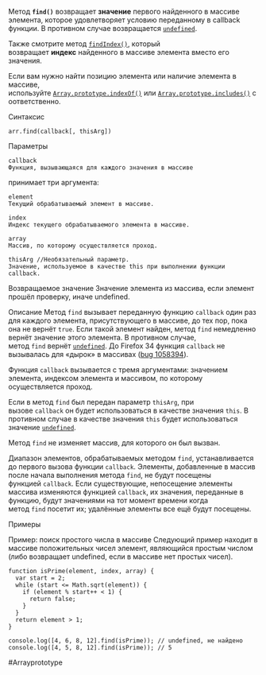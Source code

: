 Метод **`find()`** возвращает **значение** первого найденного в массиве элемента, которое удовлетворяет условию переданному в callback функции. В противном случае возвращается [`undefined`](https://developer.mozilla.org/ru/docs/Web/JavaScript/Reference/Global_Objects/undefined).

Также смотрите метод [`findIndex()`](https://developer.mozilla.org/ru/docs/Web/JavaScript/Reference/Global_Objects/Array/findIndex), который возвращает **индекс** найденного в массиве элемента вместо его значения.

Если вам нужно найти позицию элемента или наличие элемента в массиве, используйте [`Array.prototype.indexOf()`](https://developer.mozilla.org/ru/docs/Web/JavaScript/Reference/Global_Objects/Array/indexOf) или [`Array.prototype.includes()`](https://developer.mozilla.org/ru/docs/Web/JavaScript/Reference/Global_Objects/Array/includes) соответственно.

Синтаксис
```
arr.find(callback[, thisArg])
```

Параметры

```
callback
Функция, вызывающаяся для каждого значения в массиве
```

принимает три аргумента:
```
element
Текущий обрабатываемый элемент в массиве.
```

```
index
Индекс текущего обрабатываемого элемента в массиве.
```

```
array
Массив, по которому осуществляется проход.
```

```
thisArg //Необязательный параметр. 
Значение, используемое в качестве this при выполнении функции callback.
```

Возвращаемое значение
Значение элемента из массива, если элемент прошёл проверку, иначе undefined.

Описание
Метод `find` вызывает переданную функцию `callback` один раз для каждого элемента, присутствующего в массиве, до тех пор, пока она не вернёт `true`. Если такой элемент найден, метод `find` немедленно вернёт значение этого элемента. В противном случае, метод `find` вернёт [`undefined`](https://developer.mozilla.org/ru/docs/Web/JavaScript/Reference/Global_Objects/undefined). До Firefox 34 функция `callback` не вызывалась для «дырок» в массивах ([bug 1058394](https://bugzilla.mozilla.org/show_bug.cgi?id=1058394)).

Функция `callback` вызывается с тремя аргументами: значением элемента, индексом элемента и массивом, по которому осуществляется проход.

Если в метод `find` был передан параметр `thisArg`, при вызове `callback` он будет использоваться в качестве значения `this`. В противном случае в качестве значения `this` будет использоваться значение [`undefined`](https://developer.mozilla.org/ru/docs/Web/JavaScript/Reference/Global_Objects/undefined).

Метод `find` не изменяет массив, для которого он был вызван.

Диапазон элементов, обрабатываемых методом `find`, устанавливается до первого вызова функции `callback`. Элементы, добавленные в массив после начала выполнения метода `find`, не будут посещены функцией `callback`. Если существующие, непосещение элементы массива изменяются функцией `callback`, их значения, переданные в функцию, будут значениями на тот момент времени когда метод `find` посетит их; удалённые элементы все ещё будут посещены.

Примеры

Пример: поиск простого числа в массиве
Следующий пример находит в массиве положительных чисел элемент, являющийся простым числом (либо возвращает undefined, если в массиве нет простых чисел).

```
function isPrime(element, index, array) {
  var start = 2;
  while (start <= Math.sqrt(element)) {
    if (element % start++ < 1) {
      return false;
    }
  }
  return element > 1;
}

console.log([4, 6, 8, 12].find(isPrime)); // undefined, не найдено
console.log([4, 5, 8, 12].find(isPrime)); // 5
```

#Arrayprototype